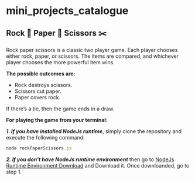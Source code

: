 # mini_projects_catalogue
## Rock 🗿 Paper 🧻  Scissors ✂️
Rock paper scissors is a classic two player game. Each player chooses either rock, paper, or scissors. The items are compared, and whichever player chooses the more powerful item wins.

<strong>The possible outcomes are:</strong>
<ul>
  <li>Rock destroys scissors.</li>
  <li>Scissors cut paper.</li>
  <li>Paper covers rock.</li>
</ul>

If there’s a tie, then the game ends in a draw.

<strong>For playing the game from your terminal:</strong>

***1. If you have installed NodeJs runtime***, simply clone the repository and execute the following command:

```javascript
node rockPaperScissors.js
```

***2. If you don't have NodeJs runtime environment*** then go to <a href="https://nodejs.org/en/" target="_blank">NodeJs Runtime Environment Download</a> and Download it. Once downloanded, go to step 1.
